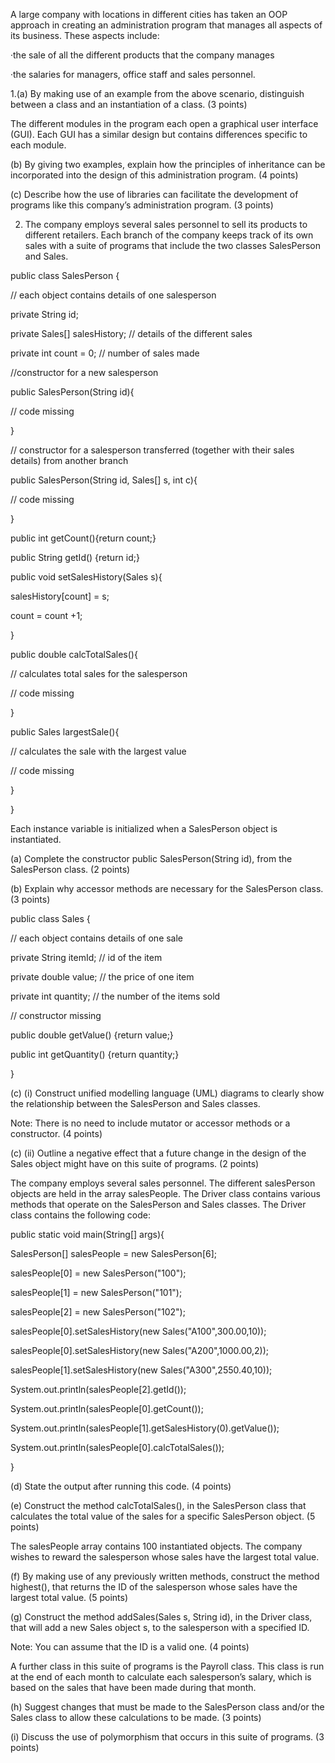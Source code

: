 A large company with locations in different cities has taken an OOP approach in creating an administration program that manages all aspects of its business. These aspects include:

·the sale of all the different products that the company manages

·the salaries for managers, office staff and sales personnel.

 

1.(a) By making use of an example from the above scenario, distinguish between a class and an instantiation of a class. (3 points)

The different modules in the program each open a graphical user interface (GUI). Each GUI has a similar design but contains differences specific to each module.

(b) By giving two examples, explain how the principles of inheritance can be incorporated into the design of this administration program. (4 points)

(c) Describe how the use of libraries can facilitate the development of programs like this company’s administration program. (3 points)



2. The company employs several sales personnel to sell its products to different retailers. Each branch of the company keeps track of its own sales with a suite of programs that include the two classes SalesPerson and Sales.

 

public class SalesPerson {

// each object contains details of one salesperson

private String id;

private Sales[] salesHistory; // details of the different sales

private int count = 0; // number of sales made



//constructor for a new salesperson

public SalesPerson(String id){

// code missing

}

 

// constructor for a salesperson transferred (together with their sales details) from another branch

public SalesPerson(String id, Sales[] s, int c){

// code missing

}

 

public int getCount(){return count;}

public String getId() {return id;}

public void setSalesHistory(Sales s){

salesHistory[count] = s;

count = count +1;

}

 

public double calcTotalSales(){

// calculates total sales for the salesperson

// code missing

}

 

public Sales largestSale(){

// calculates the sale with the largest value

// code missing

}

}

 

Each instance variable is initialized when a SalesPerson object is instantiated.

(a) Complete the constructor public SalesPerson(String id), from the SalesPerson class. (2 points)

(b) Explain why accessor methods are necessary for the SalesPerson class. (3 points)

 

public class Sales {

// each object contains details of one sale

private String itemId;     // id of the item

private double value;      // the price of one item

private int quantity;      // the number of the items sold

// constructor missing

public double getValue() {return value;}

public int getQuantity() {return quantity;}

}

 

(c) (i) Construct unified modelling language (UML) diagrams to clearly show the relationship between the SalesPerson and Sales classes.

Note: There is no need to include mutator or accessor methods or a constructor. (4 points)

(c) (ii) Outline a negative effect that a future change in the design of the Sales object might have on this suite of programs. (2 points)

 

The company employs several sales personnel. The different salesPerson objects are held in the array salesPeople. The Driver class contains various methods that operate on the SalesPerson and Sales classes. The Driver class contains the following code:

public static void main(String[] args){

SalesPerson[] salesPeople = new SalesPerson[6];

salesPeople[0] = new SalesPerson("100");

salesPeople[1] = new SalesPerson("101");

salesPeople[2] = new SalesPerson("102");

salesPeople[0].setSalesHistory(new Sales("A100",300.00,10));

salesPeople[0].setSalesHistory(new Sales("A200",1000.00,2));

salesPeople[1].setSalesHistory(new Sales("A300",2550.40,10));

System.out.println(salesPeople[2].getId());

System.out.println(salesPeople[0].getCount());

System.out.println(salesPeople[1].getSalesHistory(0).getValue());

System.out.println(salesPeople[0].calcTotalSales());

 }

(d) State the output after running this code. (4 points)

(e) Construct the method calcTotalSales(), in the SalesPerson class that calculates the total value of the sales for a specific SalesPerson object. (5 points)

 

The salesPeople array contains 100 instantiated objects. The company wishes to reward the salesperson whose sales have the largest total value.

(f) By making use of any previously written methods, construct the method highest(), that returns the ID of the salesperson whose sales have the largest total value. (5 points)

(g) Construct the method addSales(Sales s, String id), in the Driver class, that will add a new Sales object s, to the salesperson with a specified ID.

Note: You can assume that the ID is a valid one. (4 points)

 

A further class in this suite of programs is the Payroll class. This class is run at the end of each month to calculate each salesperson’s salary, which is based on the sales that have been made during that month.

(h) Suggest changes that must be made to the SalesPerson class and/or the Sales class to allow these calculations to be made. (3 points)

(i) Discuss the use of polymorphism that occurs in this suite of programs. (3 points)
